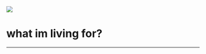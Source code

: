 <img src="https://capsule-render.vercel.app/api?type=wave&color=auto&height=300&section=header&text=song%20jinsub&fontSize=90" />


# what im living for? 
*** 
                                            
